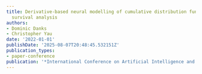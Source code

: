 ```yaml
---
title: Derivative-based neural modelling of cumulative distribution functions for
  survival analysis
authors:
- Dominic Danks
- Christopher Yau
date: '2022-01-01'
publishDate: '2025-08-07T20:48:45.532151Z'
publication_types:
- paper-conference
publication: '*International Conference on Artificial Intelligence and Statistics*'
---
```

